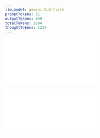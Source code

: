 ```yaml
---
llm_model: gemini-2.5-flash
promptTokens: 11
outputTokens: 869
totalTokens: 2094
thoughtTokens: 1214
---
```


![@](steps/prompt.8cf447c7.md)

![@](steps/response.b640324a.md)